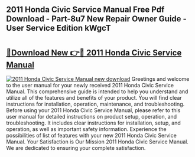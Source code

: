 ## 2011 Honda Civic Service Manual Free Pdf Download - Part-8u7 New Repair Owner Guide - User Service Edition kWgcT

# <h2><a href="http://bc14311.oget.top/?id=2011+Honda+Civic+Service+Manual">🔗Download New 👉🔴 2011 Honda Civic Service Manual</a></h2>

[![2011 Honda Civic Service Manual new download](https://i.imgur.com/5g1atiW.png)](http://bc14311.oget.top/?id=2011+Honda+Civic+Service+Manual)
Greetings and welcome to the user manual for your newly received 2011 Honda Civic Service Manual. This comprehensive guide is intended to help you understand and utilize all of the features and benefits of your product. You will find clear instructions for installation, operation, maintenance, and troubleshooting. Before using your 2011 Honda Civic Service Manual, please refer to this user manual for detailed instructions on product setup, operation, and troubleshooting. It includes clear instructions for installation, setup, and operation, as well as important safety information. Experience the possibilities of list of features with your new 2011 Honda Civic Service Manual. Your Satisfaction is Our Mission 2011 Honda Civic Service Manual. We are dedicated to ensuring your complete satisfaction.
